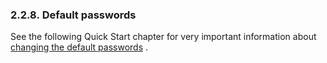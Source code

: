 <div id="defpasschgwin" class="section">

<div class="titlepage">

<div>

<div>

### 2.2.8. Default passwords

</div>

</div>

</div>

See the following Quick Start chapter for very important information
about <a href="ch-quicktours.html#defpasschange" class="link"
title="3.1.1. Default Passwords">changing the default passwords</a> .

</div>
